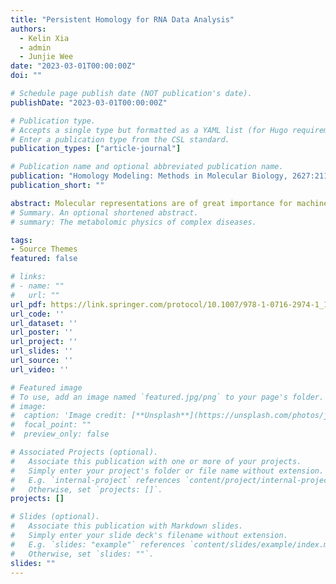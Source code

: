```yaml
---
title: "Persistent Homology for RNA Data Analysis"
authors: 
  - Kelin Xia
  - admin
  - Junjie Wee
date: "2023-03-01T00:00:00Z"
doi: ""

# Schedule page publish date (NOT publication's date).
publishDate: "2023-03-01T00:00:00Z"

# Publication type.
# Accepts a single type but formatted as a YAML list (for Hugo requirements).
# Enter a publication type from the CSL standard.
publication_types: ["article-journal"]

# Publication name and optional abbreviated publication name.
publication: "Homology Modeling: Methods in Molecular Biology, 2627:211-229"
publication_short: ""

abstract: Molecular representations are of great importance for machine learning models in RNA data analysis. Essentially, efficient molecular descriptors or fingerprints that characterize the intrinsic structural and interactional information of RNAs can significantly boost the performance of all learning modeling. In this paper, we introduce two persistent models, including persistent homology and persistent spectral, for RNA structure and interaction representations and their applications in RNA data analysis. Different from traditional geometric and graph representations, persistent homology is built on simplicial complex, which is a generalization of graph models to higher-dimensional situations. Hypergraph is a further generalization of simplicial complexes and hypergraph-based embedded persistent homology has been proposed recently. Moreover, persistent spectral models, which combine filtration process with spectral models, including spectral graph, spectral simplicial complex, and spectral hypergraph, are proposed for molecular representation. The persistent attributes for RNAs can be obtained from these two persistent models and further combined with machine learning models for RNA structure, flexibility, dynamics, and function analysis.
# Summary. An optional shortened abstract.
# summary: The metabolomic physics of complex diseases.

tags:
- Source Themes
featured: false

# links:
# - name: ""
#   url: ""
url_pdf: https://link.springer.com/protocol/10.1007/978-1-0716-2974-1_12
url_code: ''
url_dataset: ''
url_poster: ''
url_project: ''
url_slides: ''
url_source: ''
url_video: ''

# Featured image
# To use, add an image named `featured.jpg/png` to your page's folder. 
# image:
#  caption: 'Image credit: [**Unsplash**](https://unsplash.com/photos/jdD8gXaTZsc)'
#  focal_point: ""
#  preview_only: false

# Associated Projects (optional).
#   Associate this publication with one or more of your projects.
#   Simply enter your project's folder or file name without extension.
#   E.g. `internal-project` references `content/project/internal-project/index.md`.
#   Otherwise, set `projects: []`.
projects: []

# Slides (optional).
#   Associate this publication with Markdown slides.
#   Simply enter your slide deck's filename without extension.
#   E.g. `slides: "example"` references `content/slides/example/index.md`.
#   Otherwise, set `slides: ""`.
slides: ""
---
```

